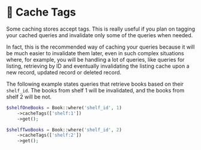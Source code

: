 # 📑 Cache Tags

Some caching stores accept tags. This is really useful if you plan on tagging your cached queries and invalidate only some of the queries when needed.

In fact, this is the recommended way of caching your queries because it will be much easier to invalidate them later, even in such complex situations where, for example, you will be handling a lot of queries, like queries for listing, retrieving by ID and eventually invalidating the listing cache upon a new record, updated record or deleted record.

The following example states queries that retrieve books based on their `shelf_id`. The books from shelf 1 will be invalidated, and the books from shelf 2 will be not.

```php
$shelfOneBooks = Book::where('shelf_id', 1)
    ->cacheTags(['shelf:1'])
    ->get();

$shelfTwoBooks = Book::where('shelf_id', 2)
    ->cacheTags(['shelf:2'])
    ->get();
```
